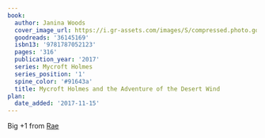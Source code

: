 ```yaml
---
book:
  author: Janina Woods
  cover_image_url: https://i.gr-assets.com/images/S/compressed.photo.goodreads.com/books/1504017639l/36145169._SX98_.jpg
  goodreads: '36145169'
  isbn13: '9781787052123'
  pages: '316'
  publication_year: '2017'
  series: Mycroft Holmes
  series_position: '1'
  spine_color: '#91643a'
  title: Mycroft Holmes and the Adventure of the Desert Wind
plan:
  date_added: '2017-11-15'
---
```


Big +1 from [Rae](https://www.goodreads.com/review/show/2181858803)

